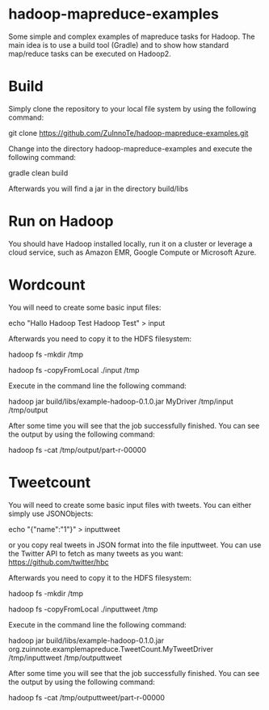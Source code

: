 hadoop-mapreduce-examples
=========================

Some simple and complex examples of mapreduce tasks for Hadoop. The main idea is to use a build tool (Gradle) and to show how standard map/reduce tasks can be executed on Hadoop2.

Build
=========================

Simply clone the repository to your local file system by using the following command:

git clone https://github.com/ZuInnoTe/hadoop-mapreduce-examples.git

Change into the directory hadoop-mapreduce-examples and execute the following command:

gradle clean build

Afterwards you will find a jar in the directory build/libs

Run on Hadoop
=========================


You should have Hadoop installed locally, run it on a cluster or leverage a cloud service, such as Amazon EMR, Google Compute or Microsoft Azure.


Wordcount
=========
You will need to create some basic input files:

echo "Hallo Hadoop Test Hadoop Test" > input

Afterwards you need to copy it to the HDFS filesystem:

hadoop fs -mkdir /tmp

hadoop fs -copyFromLocal ./input /tmp

Execute in the command line the following command:

hadoop jar build/libs/example-hadoop-0.1.0.jar MyDriver /tmp/input /tmp/output

After some time you will see that the job successfully finished. You can see the output by using the following command:

hadoop fs -cat /tmp/output/part-r-00000

Tweetcount
=========
You will need to create some basic input files with tweets. You can either simply use JSONObjects:

echo "{\"name\":\"1\"}" > inputtweet

or you copy real tweets in JSON format into the file inputtweet. You can use the Twitter API to fetch as many tweets as you want: https://github.com/twitter/hbc

Afterwards you need to copy it to the HDFS filesystem:

hadoop fs -mkdir /tmp

hadoop fs -copyFromLocal ./inputtweet /tmp

Execute in the command line the following command:

hadoop jar build/libs/example-hadoop-0.1.0.jar org.zuinnote.examplemapreduce.TweetCount.MyTweetDriver /tmp/inputtweet /tmp/outputtweet

After some time you will see that the job successfully finished. You can see the output by using the following command:

hadoop fs -cat /tmp/outputtweet/part-r-00000
